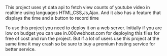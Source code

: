 This project uses yt data api to fetch view counts of youtube video in realtime using languages HTML,CSS,Js,Ajax.
And it also has a feature that displays the time and a button to record time 

To use this project you need to deploy it on a web server. 
Initially if you are low on budget you can use in.000webhost.com for deploying this files for free of cost and run the project.
But if a lot of users use this project at the same time it may crash so be sure to buy a premium hosting service for better service.


